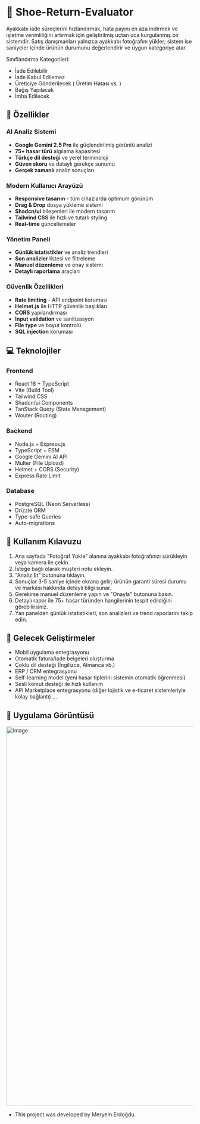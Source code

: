 # 👟 Shoe-Return-Evaluator
Ayakkabı iade süreçlerini hızlandırmak, hata payını en aza indirmek ve işletme verimliliğini artırmak için geliştirilmiş uçtan uca kurgulanmış bir sistemdir.
Satış danışmanları yalnızca ayakkabı fotoğrafını yükler; sistem ise saniyeler içinde ürünün durumunu değerlendirir ve uygun kategoriye atar.

Sınıflandırma Kategorileri:
- İade Edilebilir
- İade Kabul Edilemez
- Üreticiye Gönderilecek ( Üretim Hatası vs. )
- Bağış Yapılacak
- İmha Edilecek

## 🌟 Özellikler

### AI Analiz Sistemi
- **Google Gemini 2.5 Pro** ile güçlendirilmiş görüntü analizi
- **75+ hasar türü** algılama kapasitesi
- **Türkçe dil desteği** ve yerel terminoloji
- **Güven skoru** ve detaylı gerekçe sunumu
- **Gerçek zamanlı** analiz sonuçları

### Modern Kullanıcı Arayüzü
- **Responsive tasarım** - tüm cihazlarda optimum görünüm
- **Drag & Drop** dosya yükleme sistemi
- **Shadcn/ui** bileşenleri ile modern tasarım
- **Tailwind CSS** ile hızlı ve tutarlı styling
- **Real-time** güncellemeler

### Yönetim Paneli
- **Günlük istatistikler** ve analiz trendleri
- **Son analizler** listesi ve filtreleme
- **Manuel düzenleme** ve onay sistemi
- **Detaylı raporlama** araçları

### Güvenlik Özellikleri
- **Rate limiting** - API endpoint koruması
- **Helmet.js** ile HTTP güvenlik başlıkları
- **CORS** yapılandırması
- **Input validation** ve sanitizasyon
- **File type** ve boyut kontrolü
- **SQL injection** koruması

## 💻 Teknolojiler

### Frontend
- React 18 + TypeScript
- Vite (Build Tool)
- Tailwind CSS
- Shadcn/ui Components
- TanStack Query (State Management)
- Wouter (Routing)

### Backend  
- Node.js + Express.js
- TypeScript + ESM
- Google Gemini AI API
- Multer (File Upload)
- Helmet + CORS (Security)
- Express Rate Limit

### Database
- PostgreSQL (Neon Serverless)
- Drizzle ORM
- Type-safe Queries
- Auto-migrations

## 📱 Kullanım Kılavuzu

1. Ana sayfada "Fotoğraf Yükle" alanına ayakkabı fotoğrafınızı sürükleyin veya kamera ile çekin.
2. İsteğe bağlı olarak müşteri notu ekleyin.
3. "Analiz Et" butonuna tıklayın.
4. Sonuçlar 3-5 saniye içinde ekrana gelir; ürünün garanti süresi durumu ve markası hakkında detaylı bilgi sunar.
5. Gerekirse manuel düzenleme yapın ve "Onayla" butonuna basın.
6. Detaylı rapor ile 75+ hasar türünden hangilerinin tespit edildiğini görebilirsiniz.
7. Yan panelden günlük istatistikleri, son analizleri ve trend raporlarını takip edin.

## 🔮 Gelecek Geliştirmeler

- Mobil uygulama entegrasyonu
- Otomatik fatura/iade belgeleri oluşturma
- Çoklu dil desteği (İngilizce, Almanca vb.)
- ERP / CRM entegrasyonu
- Self-learning model (yeni hasar tiplerini sistemin otomatik öğrenmesi)
- Sesli komut desteği ile hızlı kullanım
- API Marketplace entegrasyonu (diğer lojistik ve e-ticaret sistemleriyle kolay bağlantı)
...

## 🧩 Uygulama Görüntüsü

<img width="898" height="1019" alt="image" src="https://github.com/user-attachments/assets/e4c1f639-bd87-4225-b78c-46abc3e12935" />

- This project was developed by Meryem Erdoğdu.
